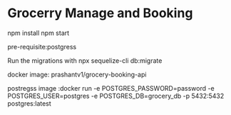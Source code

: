 # Grocerry Manage and Booking



npm install 
npm start 

pre-requisite:postgress

Run the migrations with npx sequelize-cli db:migrate

docker image: prashantv1/grocery-booking-api


postregss image :docker run -e POSTGRES_PASSWORD=password   -e POSTGRES_USER=postgres   -e POSTGRES_DB=grocery_db  -p 5432:5432  postgres:latest

